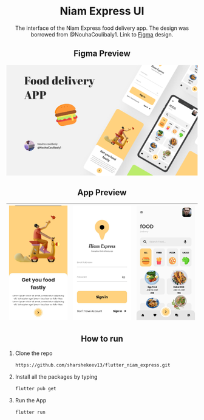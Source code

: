 <h1 align="center"> Niam Express UI </h1>

<p align="center">The interface of the Niam Express food delivery app. The design was borrowed from @NouhaCoulibaly1. Link to <a href=""https://www.figma.com/community/file/1137120077501538546>Figma</a> design. </p>


<h2 align="center"> Figma Preview </h2>

![preview](https://github.com/sharshekeev13/flutter_niam_express/blob/main/assets/screens/cover_figma.jpg)

<h2 align="center"> App Preview </h2>

| ![screen1](https://github.com/sharshekeev13/flutter_niam_express/blob/main/assets/screens/welcome.jpg) | ![screen2](https://github.com/sharshekeev13/flutter_niam_express/blob/main/assets/screens/login.jpg) | ![screen3](https://github.com/sharshekeev13/flutter_niam_express/blob/main/assets/screens/home.jpg) |
| :------------: | :------------: | :------------: |
<h2 align="center"> How to run </h2>

1. Clone the repo
   ```sh
   https://github.com/sharshekeev13/flutter_niam_express.git
   ```
   
2. Install all the packages by typing
   ```sh
   flutter pub get
   ```
   
3. Run the App
   ```sh
   flutter run
   ```
